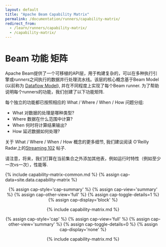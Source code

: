```yaml
---
layout: default
title: "Apache Beam Capability Matrix"
permalink: /documentation/runners/capability-matrix/
redirect_from:
  - /learn/runners/capability-matrix/
  - /capability-matrix/
---
```


# Beam 功能 矩阵
Apache Beam提供了一个可移植的API层，用于构建复杂的，可以在多种执行引擎或<i>runners</i>之间执行的数据并行处理流水线。该层的核心概念基于Beam Model (以前称为 [Dataflow Model](http://www.vldb.org/pvldb/vol8/p1792-Akidau.pdf)), 并在不同程度上实现了每个Beam runner. 为了帮助说明每个runners的功能，我们创建了以下功能矩阵.

每个独立的功能都已按照相应的 <span class="wwwh-what-dark">What</span> / <span class="wwwh-where-dark">Where</span> / <span class="wwwh-when-dark">When</span> / <span class="wwwh-how-dark">How</span> 问题分组:

- <span class="wwwh-what-dark">What</span> 对数据的处理是哪种类型?
- <span class="wwwh-where-dark">Where</span> 数据在什么范围中计算?
- <span class="wwwh-when-dark">When</span> 何时将计算结果输出?
- <span class="wwwh-how-dark">How</span> 延迟数据如何处理?

关于 <span class="wwwh-what-dark">What</span> / <span class="wwwh-where-dark">Where</span> / <span class="wwwh-when-dark">When</span> / <span class="wwwh-how-dark">How</span> 概念的更多细节, 我们建议阅读 O'Reilly Radar上的<a href="http://oreilly.com/ideas/the-world-beyond-batch-streaming-102">Streaming 102</a> 帖子.

请注意，将来，我们打算在当前集合之外添加其他表，例如运行时特性（例如至少一次vs一次），性能等.

{% include capability-matrix-common.md %}
{% assign cap-data=site.data.capability-matrix %}

<center>

<!-- Summary table -->
{% assign cap-style='cap-summary' %}
{% assign cap-view='summary' %}
{% assign cap-other-view='full' %}
{% assign cap-toggle-details=1 %}
{% assign cap-display='block' %}

{% include capability-matrix.md %}

<!-- Full details table -->
{% assign cap-style='cap' %}
{% assign cap-view='full' %}
{% assign cap-other-view='summary' %}
{% assign cap-toggle-details=0 %}
{% assign cap-display='none' %}

{% include capability-matrix.md %}
</center>
